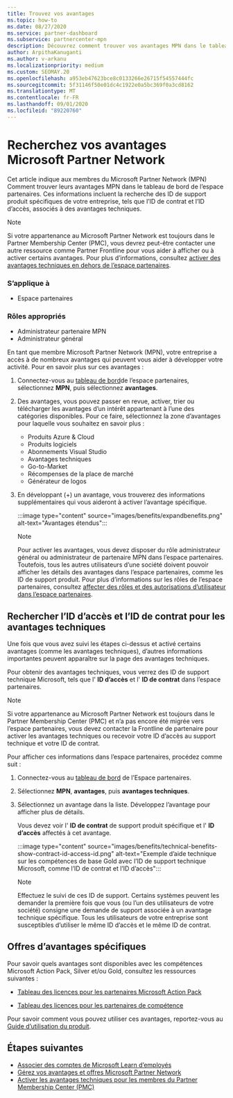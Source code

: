 ```yaml
---
title: Trouvez vos avantages
ms.topic: how-to
ms.date: 08/27/2020
ms.service: partner-dashboard
ms.subservice: partnercenter-mpn
description: Découvrez comment trouver vos avantages MPN dans le tableau de bord de l’espace partenaires.
author: ArpithaKanuganti
ms.author: v-arkanu
ms.localizationpriority: medium
ms.custom: SEOMAY.20
ms.openlocfilehash: a953eb47623bce8c0133266e26715f54557444fc
ms.sourcegitcommit: 5f31146f50e01dc4c1922e0a5bc369f0a3cd8162
ms.translationtype: MT
ms.contentlocale: fr-FR
ms.lasthandoff: 09/01/2020
ms.locfileid: "89220760"
---
```

# <a name="locate-your-microsoft-partner-network-benefits"></a>Recherchez vos avantages Microsoft Partner Network 

Cet article indique aux membres du Microsoft Partner Network (MPN) Comment trouver leurs avantages MPN dans le tableau de bord de l’espace partenaires. Ces informations incluent la recherche des ID de support produit spécifiques de votre entreprise, tels que l’ID de contrat et l’ID d’accès, associés à des avantages techniques.

>[!NOTE]
> Si votre appartenance au Microsoft Partner Network est toujours dans le Partner Membership Center (PMC), vous devrez peut-être contacter une autre ressource comme Partner Frontline pour vous aider à afficher ou à activer certains avantages. Pour plus d’informations, consultez [activer des avantages techniques en dehors de l’espace partenaires](partner-membership-center-tech-benefits-activate.md).

### <a name="applies-to"></a>S’applique à

- Espace partenaires

### <a name="appropriate-roles"></a>Rôles appropriés

- Administrateur partenaire MPN
- Administrateur général

En tant que membre Microsoft Partner Network (MPN), votre entreprise a accès à de nombreux avantages qui peuvent vous aider à développer votre activité. Pour en savoir plus sur ces avantages :

1. Connectez-vous au [tableau de bord](https://partner.microsoft.com/dashboard/home)de l’espace partenaires, sélectionnez **MPN**, puis sélectionnez **avantages**.

2. Des avantages, vous pouvez passer en revue, activer, trier ou télécharger les avantages d’un intérêt appartenant à l’une des catégories disponibles. Pour ce faire, sélectionnez la zone d’avantages pour laquelle vous souhaitez en savoir plus :

   - Produits Azure & Cloud
   - Produits logiciels
   - Abonnements Visual Studio
   - Avantages techniques
   - Go-to-Market
   - Récompenses de la place de marché
   - Générateur de logos

3. En développant (+) un avantage, vous trouverez des informations supplémentaires qui vous aideront à activer l’avantage spécifique.

   :::image type="content" source="images/benefits/expandbenefits.png" alt-text="Avantages étendus":::

   > [!NOTE]
   > Pour activer les avantages, vous devez disposer du rôle administrateur général ou administrateur de partenaire MPN dans l’espace partenaires. Toutefois, tous les autres utilisateurs d’une société doivent pouvoir afficher les détails des avantages dans l’espace partenaires, comme les ID de support produit. Pour plus d’informations sur les rôles de l’espace partenaires, consultez [affecter des rôles et des autorisations d’utilisateur dans l’espace partenaires](permissions-overview.md).

## <a name="find-access-id-and-contract-id-for-technical-benefits"></a>Rechercher l’ID d’accès et l’ID de contrat pour les avantages techniques

Une fois que vous avez suivi les étapes ci-dessus et activé certains avantages (comme les avantages techniques), d’autres informations importantes peuvent apparaître sur la page des avantages techniques.

Pour obtenir des avantages techniques, vous verrez des ID de support technique Microsoft, tels que l' **ID d’accès** et l' **ID de contrat** dans l’espace partenaires.

>[!NOTE]
> Si votre appartenance au Microsoft Partner Network est toujours dans le Partner Membership Center (PMC) et n’a pas encore été migrée vers l’espace partenaires, vous devez contacter la Frontline de partenaire pour activer les avantages techniques ou recevoir votre ID d’accès au support technique et votre ID de contrat.

 Pour afficher ces informations dans l’espace partenaires, procédez comme suit :

1. Connectez-vous au [tableau de bord](https://partner.microsoft.com/dashboard/home) de l’Espace partenaires.

2. Sélectionnez **MPN**, **avantages**, puis **avantages techniques**.

3. Sélectionnez un avantage dans la liste. Développez l’avantage pour afficher plus de détails. 

   Vous devez voir l' **ID de contrat** de support produit spécifique et l' **ID d’accès** affectés à cet avantage.  

   :::image type="content" source="images/benefits/technical-benefits-show-contract-id-access-id.png" alt-text="Exemple d’aide technique sur les compétences de base Gold avec l’ID de support technique Microsoft, comme l’ID de contrat et l’ID d’accès":::

   > [!NOTE]
   > Effectuez le suivi de ces ID de support. Certains systèmes peuvent les demander la première fois que vous (ou l’un des utilisateurs de votre société) consigne une demande de support associée à un avantage technique spécifique. Tous les utilisateurs de votre entreprise sont susceptibles d’utiliser le même ID d’accès et le même ID de contrat.

## <a name="specific-benefit-offers"></a>Offres d’avantages spécifiques

Pour savoir quels avantages sont disponibles avec les compétences Microsoft Action Pack, Silver et/ou Gold, consultez les ressources suivantes :

- [Tableau des licences pour les partenaires Microsoft Action Pack](https://assetsprod.microsoft.com/mpn/MPN-MAPS-Software-IUR-License-Table.xlsx)

- [Tableau des licences pour les partenaires de compétence](https://assetsprod.microsoft.com/mpn-maps-software-iur-competency-license-table.docx)

Pour savoir comment vous pouvez utiliser ces avantages, reportez-vous au [Guide d’utilisation du produit](https://assets.microsoft.com/MPN-MAPS-Product-Usage-Guide.pdf).

## <a name="next-steps"></a>Étapes suivantes

- [Associer des comptes de Microsoft Learn d’employés](ms-learn-associate.md)
- [Gérez vos avantages et offres Microsoft Partner Network](manage-your-partner-network-benefits.md)
- [Activer les avantages techniques pour les membres du Partner Membership Center (PMC)](partner-membership-center-tech-benefits-activate.md)
